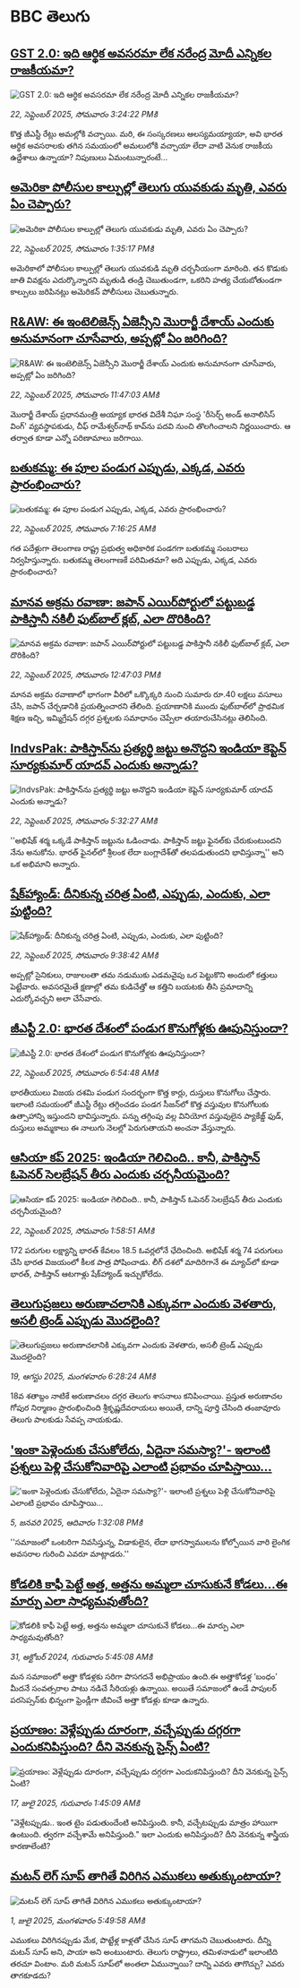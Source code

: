 # BBC తెలుగు## [GST 2.0: ఇది ఆర్థిక అవసరమా లేక నరేంద్ర మోదీ ఎన్నికల రాజకీయమా?](https://www.bbc.com/telugu/articles/cr5qe3llp2eo?at_medium=RSS&at_campaign=rss?at_campaign=githubrss)![GST 2.0: ఇది ఆర్థిక అవసరమా లేక నరేంద్ర మోదీ ఎన్నికల రాజకీయమా?](https://ichef.bbci.co.uk/ace/standard/240/cpsprodpb/240c/live/6a91ca20-97cb-11f0-858a-a904eacbef23.jpg)_22, సెప్టెంబర్ 2025, సోమవారం 3:24:22 PMకి_కొత్త జీఎస్టీ రేట్లు అమల్లోకి వచ్చాయి. మరి, ఈ సంస్కరణలు ఆలస్యమయ్యాయా, అవి భారత ఆర్థిక అవసరాలకు తగిన సమయంలో అమలులోకి వచ్చాయా లేదా వాటి వెనుక రాజకీయ ఉద్దేశాలు ఉన్నాయా? నిపుణులు ఏమంటున్నారంటే...## [అమెరికా పోలీసుల కాల్పుల్లో తెలుగు యువకుడు మృతి, ఎవరు ఏం చెప్పారు?](https://www.bbc.com/telugu/articles/cqxz3wpgqp9o?at_medium=RSS&at_campaign=rss?at_campaign=githubrss)![అమెరికా పోలీసుల కాల్పుల్లో తెలుగు యువకుడు మృతి, ఎవరు ఏం చెప్పారు?](https://ichef.bbci.co.uk/ace/ws/240/cpsprodpb/3bac/live/8f54d970-97b6-11f0-a98f-a5aede2eafbc.jpg)_22, సెప్టెంబర్ 2025, సోమవారం 1:35:17 PMకి_అమెరికాలో పోలీసుల కాల్పుల్లో తెలుగు యువకుడి మృతి చర్చనీయంగా మారింది. తన కొడుకు జాతి వివక్షను ఎదుర్కొన్నారని మృతుడి తండ్రి చెబుతుండగా, ఒకరిని హత్య చేయబోతుండగా కాల్పులు జరిపినట్లు అమెరికన్ పోలీసులు చెబుతున్నారు.## [R&AW: ఈ ఇంటెలిజెన్స్ ఏజెన్సీని  మొరార్జీ దేశాయ్‌ ఎందుకు అనుమానంగా చూసేవారు, అప్పట్లో ఏం జరిగింది?](https://www.bbc.com/telugu/articles/c4gvvjd1w1vo?at_medium=RSS&at_campaign=rss?at_campaign=githubrss)![R&AW: ఈ ఇంటెలిజెన్స్ ఏజెన్సీని  మొరార్జీ దేశాయ్‌ ఎందుకు అనుమానంగా చూసేవారు, అప్పట్లో ఏం జరిగింది?](https://ichef.bbci.co.uk/ace/ws/240/cpsprodpb/bf78/live/f9014b00-96f9-11f0-9cf6-cbf3e73ce2b9.jpg)_22, సెప్టెంబర్ 2025, సోమవారం 11:47:03 AMకి_మొరార్జీ దేశాయ్ ప్రధానమంత్రి అయ్యాక భారత విదేశీ నిఘా సంస్థ 'రీసెర్చ్ అండ్ అనాలిసిస్ వింగ్' వ్యవస్థాపకుడు, చీఫ్ రామేశ్వర్‌నాథ్ కావ్‌ను‌ పదవి నుంచి తొలగించాలని నిర్ణయించారు. ఆ తర్వాత కూడా ఎన్నో పరిణామాలు జరిగాయి.## [బతుకమ్మ: ఈ పూల పండుగ ఎప్పుడు, ఎక్కడ, ఎవరు ప్రారంభించారు?](https://www.bbc.com/telugu/articles/c62mk4yx3rpo?at_medium=RSS&at_campaign=rss?at_campaign=githubrss)![బతుకమ్మ: ఈ పూల పండుగ ఎప్పుడు, ఎక్కడ, ఎవరు ప్రారంభించారు?](https://ichef.bbci.co.uk/ace/ws/240/cpsprodpb/cb4f/live/8b781a90-86ed-11ef-928a-e7e83ca29af6.jpg)_22, సెప్టెంబర్ 2025, సోమవారం 7:16:25 AMకి_గత పదేళ్లుగా తెలంగాణ రాష్ట్ర ప్రభుత్వ అధికారిక పండగగా బతుకమ్మ సంబరాలు నిర్వహిస్తున్నారు. బతుకమ్మ తెలంగాణకే పరిమితమా? అది ఎప్పుడు, ఎక్కడ, ఎవరు ప్రారంభించారు?## [మానవ అక్రమ రవాణా: జపాన్ ఎయిర్‌పోర్టులో పట్టుబడ్డ పాకిస్తానీ నకిలీ ఫుట్‌బాల్ క్లబ్, ఎలా దొరికింది?](https://www.bbc.com/telugu/articles/cnvr7057642o?at_medium=RSS&at_campaign=rss?at_campaign=githubrss)![మానవ అక్రమ రవాణా: జపాన్ ఎయిర్‌పోర్టులో పట్టుబడ్డ పాకిస్తానీ నకిలీ ఫుట్‌బాల్ క్లబ్, ఎలా దొరికింది?](https://ichef.bbci.co.uk/ace/ws/240/cpsprodpb/acc1/live/a8b76c30-95f3-11f0-90f2-5f87cb020b24.png)_22, సెప్టెంబర్ 2025, సోమవారం 12:47:03 PMకి_మానవ అక్రమ రవాణాలో భాగంగా వీరిలో ఒక్కొక్కరి నుంచి సుమారు రూ.40 లక్షలు వసూలు చేసి, జపాన్ చేర్చడానికి ప్రయత్నించారని తేలింది. ప్రయాణానికి ముందు ఫుట్‌బాల్‌లో ప్రాథమిక శిక్షణ ఇచ్చి, ఇమ్మిగ్రేషన్ దగ్గర ప్రశ్నలకు సమాధానం చెప్పేలా తయారుచేసినట్లు తెలిసింది.## [IndvsPak: పాకిస్తాన్‌ను ప్రత్యర్థి జట్టు అనొద్దని ఇండియా కెప్టెన్ సూర్యకుమార్ యాదవ్ ఎందుకు అన్నాడు?](https://www.bbc.com/telugu/articles/c36kk645xkzo?at_medium=RSS&at_campaign=rss?at_campaign=githubrss)![IndvsPak: పాకిస్తాన్‌ను ప్రత్యర్థి జట్టు అనొద్దని ఇండియా కెప్టెన్ సూర్యకుమార్ యాదవ్ ఎందుకు అన్నాడు?](https://ichef.bbci.co.uk/ace/ws/240/cpsprodpb/1308/live/d27cbb50-976b-11f0-84c8-99de564f0440.jpg)_22, సెప్టెంబర్ 2025, సోమవారం 5:32:27 AMకి_''అభిషేక్ శర్మ ఒక్కడే పాకిస్తాన్ జట్టును ఓడించాడు. పాకిస్తాన్ జట్టు ఫైనల్‌కు చేరుకుంటుందని నేను అనుకోను. భారత్ ఫైనల్‌లో శ్రీలంక లేదా బంగ్లాదేశ్‌తో తలపడుతుందని భావిస్తున్నా'' అని ఒక అభిమాని అన్నారు.## [షేక్‌హ్యాండ్‌‌‌: దీనికున్న చరిత్ర ఏంటి,  ఎప్పుడు, ఎందుకు, ఎలా పుట్టింది?](https://www.bbc.com/telugu/articles/czdjrpznvq8o?at_medium=RSS&at_campaign=rss?at_campaign=githubrss)![షేక్‌హ్యాండ్‌‌‌: దీనికున్న చరిత్ర ఏంటి,  ఎప్పుడు, ఎందుకు, ఎలా పుట్టింది?](https://ichef.bbci.co.uk/ace/ws/240/cpsprodpb/dbda/live/d4672230-9797-11f0-84a3-e314c0b97a4c.jpg)_22, సెప్టెంబర్ 2025, సోమవారం 9:38:42 AMకి_అప్పట్లో సైనికులు, రాజులంతా తమ నడుముకు ఎడమవైపు ఒర పెట్టుకొని అందులో కత్తులు పెట్టేవారు. అవసరమైతే క్షణాల్లో తమ కుడిచేత్తో ఆ కత్తిని బయటకు తీసి ప్రమాదాన్ని ఎదుర్కోవచ్చని అలా చేసేవారు.## [జీఎస్టీ 2.0: భారత దేశంలో పండుగ కొనుగోళ్లకు ఊపునిస్తుందా?](https://www.bbc.com/telugu/articles/c4gwpq8777eo?at_medium=RSS&at_campaign=rss?at_campaign=githubrss)![జీఎస్టీ 2.0: భారత దేశంలో పండుగ కొనుగోళ్లకు ఊపునిస్తుందా?](https://ichef.bbci.co.uk/ace/ws/240/cpsprodpb/0171/live/5a83f600-9779-11f0-90f2-5f87cb020b24.jpg)_22, సెప్టెంబర్ 2025, సోమవారం 6:54:48 AMకి_భారతీయులు విజయ దశమి పండుగ సందర్భంగా కొత్త కార్లు, దుస్తులు కొనుగోలు చేస్తారు. ఇలాంటి సమయంలో జీఎస్టీ రేట్లు తగ్గించడం పండగ సీజన్‌లో కొత్త వస్తువుల కొనుగోలుకు ఉత్సాహాన్ని ఇస్తుందని భావిస్తున్నారు. పన్ను తగ్గింపు వల్ల వినియోగ వస్తువులైన ప్యాకేజ్డ్ ఫుడ్, దుస్తులు అమ్మకాలు ఈ నాలుగు నెలల్లో పెరుగుతాయని అంచనా వేస్తున్నారు.## [ఆసియా కప్ 2025: ఇండియా గెలిచింది.. కానీ, పాకిస్తాన్ ఓపెనర్ సెలబ్రేషన్ తీరు ఎందుకు చర్చనీయమైంది?](https://www.bbc.com/telugu/articles/c9wddzwzgnko?at_medium=RSS&at_campaign=rss?at_campaign=githubrss)![ఆసియా కప్ 2025: ఇండియా గెలిచింది.. కానీ, పాకిస్తాన్ ఓపెనర్ సెలబ్రేషన్ తీరు ఎందుకు చర్చనీయమైంది?](https://ichef.bbci.co.uk/ace/ws/240/cpsprodpb/34ef/live/7c55fdb0-9755-11f0-9cf6-cbf3e73ce2b9.jpg)_22, సెప్టెంబర్ 2025, సోమవారం 1:58:51 AMకి_172 పరుగుల లక్ష్యాన్ని భారత్ కేవలం 18.5 ఓవర్లలోనే ఛేదించింది. అభిషేక్ శర్మ 74 పరుగులు చేసి భారత విజయంలో కీలక పాత్ర పోషించాడు.
లీగ్‌ దశలో మాదిరిగానే ఈ మ్యాచ్‌లో కూడా భారత్, పాకిస్తాన్ ఆటగాళ్లు షేక్‌హ్యాండ్ ఇచ్చుకోలేదు.## [తెలుగుప్రజలు అరుణాచలానికి ఎక్కువగా ఎందుకు వెళతారు, అసలీ ట్రెండ్ ఎప్పుడు మొదలైంది? ](https://www.bbc.com/telugu/articles/c8jp32zrzxpo?at_medium=RSS&at_campaign=rss?at_campaign=githubrss)![తెలుగుప్రజలు అరుణాచలానికి ఎక్కువగా ఎందుకు వెళతారు, అసలీ ట్రెండ్ ఎప్పుడు మొదలైంది? ](https://ichef.bbci.co.uk/ace/ws/240/cpsprodpb/cf2d/live/01932bf0-7d85-11f0-98a0-956f61945264.jpg)_19, ఆగస్టు 2025, మంగళవారం 6:28:24 AMకి_18వ శతాబ్దం నాటికే అరుణాచలం దగ్గర తెలుగు శాసనాలు కనిపించాయి. ప్రస్తుత అరుణాచల గోపుర నిర్మాణం ప్రారంభించింది శ్రీకృష్ణదేవరాయలు అయితే, దాన్ని పూర్తి చేసింది తంజావూరు తెలుగు పాలకుడు సేవప్ప నాయకుడు.## ['ఇంకా పెళ్లెందుకు చేసుకోలేదు, ఏదైనా సమస్యా?'- ఇలాంటి ప్రశ్నలు పెళ్లి చేసుకోనివారిపై ఎలాంటి ప్రభావం చూపిస్తాయి... ](https://www.bbc.com/telugu/articles/cgq1w3lz7yyo?at_medium=RSS&at_campaign=rss?at_campaign=githubrss)!['ఇంకా పెళ్లెందుకు చేసుకోలేదు, ఏదైనా సమస్యా?'- ఇలాంటి ప్రశ్నలు పెళ్లి చేసుకోనివారిపై ఎలాంటి ప్రభావం చూపిస్తాయి... ](https://ichef.bbci.co.uk/ace/ws/240/cpsprodpb/f6de/live/72c94a60-cb3e-11ef-87df-d575b9a434a4.jpg)_5, జనవరి 2025, ఆదివారం 1:32:08 PMకి_''సమాజంలో ఒంటరిగా నివసిస్తున్న, విడాకులైన, లేదా భాగస్వాములను కోల్పోయిన వారి లైంగిక అవసరాల గురించి ఎవరూ మాట్లాడరు.''## [కోడలికి కాఫీ పెట్టే అత్త, అత్తను అమ్మలా చూసుకునే కోడలు...ఈ మార్పు ఎలా సాధ్యమవుతోంది?](https://www.bbc.com/telugu/articles/c1l41zl8el2o?at_medium=RSS&at_campaign=rss?at_campaign=githubrss)![కోడలికి కాఫీ పెట్టే అత్త, అత్తను అమ్మలా చూసుకునే కోడలు...ఈ మార్పు ఎలా సాధ్యమవుతోంది?](https://ichef.bbci.co.uk/ace/ws/240/cpsprodpb/2b61/live/9176a6d0-8b0e-11ef-a81b-b1eda9741da3.jpg)_31, అక్టోబర్ 2024, గురువారం 5:45:08 AMకి_మన సమాజంలో అత్తా కోడళ్లకు సరిగా పొసగదనే అభిప్రాయం ఉంది.ఈ అత్తాకోడళ్ల ‘బంధం’ మీదనే సంవత్సరాల పాటు నడిచే సీరియళ్లు ఉన్నాయి. అయితే సమాజంలో ఉండే పాపులర్ పరసెప్సన్‌కు భిన్నంగా ఫ్రెండ్లీగా జీవించే అత్తా కోడళ్లు కూడా ఉన్నారు.## [ప్రయాణం: వెళ్లేప్పుడు దూరంగా, వచ్చేప్పుడు దగ్గరగా ఎందుకనిపిస్తుంది? దీని వెనకున్న సైన్స్ ఏంటి?](https://www.bbc.com/telugu/articles/c0l4y727n1jo?at_medium=RSS&at_campaign=rss?at_campaign=githubrss)![ప్రయాణం: వెళ్లేప్పుడు దూరంగా, వచ్చేప్పుడు దగ్గరగా ఎందుకనిపిస్తుంది? దీని వెనకున్న సైన్స్ ఏంటి?](https://ichef.bbci.co.uk/ace/ws/240/cpsprodpb/054c/live/6957c010-62b0-11f0-8e78-11023c48a856.png)_17, జులై 2025, గురువారం 1:45:09 AMకి_"వెళ్లేటప్పుడు.. ఇంత టైం పడుతుందేంటి అనిపిస్తుంది. కానీ, వచ్చేటప్పుడు మాత్రం హాయిగా ఉంటుంది. త్వరగా వచ్చేశామే అనిపిస్తుంది." ఇలా ఎందుకు అనిపిస్తుంది? దీని వెనకున్న శాస్త్రీయ కారణాలేంటి?## [మటన్ లెగ్ సూప్ తాగితే విరిగిన ఎముకలు అతుక్కుంటాయా?](https://www.bbc.com/telugu/articles/c0l4g92j8kzo?at_medium=RSS&at_campaign=rss?at_campaign=githubrss)![మటన్ లెగ్ సూప్ తాగితే విరిగిన ఎముకలు అతుక్కుంటాయా?](https://ichef.bbci.co.uk/ace/ws/240/cpsprodpb/b31e/live/cce532c0-6d41-11f0-9462-bb509dc78127.jpg)_1, జులై 2025, మంగళవారం 5:49:58 AMకి_ఎముకలు విరిగినప్పుడు మేక, పొట్టేళ్ల కాళ్లతో చేసిన సూప్ తాగమని చెబుతుంటారు. దీన్ని మటన్ సూప్ అని, పాయా అని అంటుంటారు. తెలుగు రాష్ట్రాలు, తమిళనాడులో ఇలాంటిది తరచూ వింటాం. మరి మటన్ సూప్‌లో అంతలా ఏమున్నాయి? దాన్ని ఎవరు తాగొచ్చు? ఎవరు తాగకూడదు?